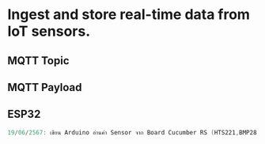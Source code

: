 # Ingest and store real-time data from IoT sensors.

## MQTT Topic


## MQTT Payload


## ESP32

```cpp
19/06/2567: เขียน Arduino อ่านค่า Sensor จาก Board Cucumber RS (HTS221,BMP280,MPU6050 และ LDR)

```